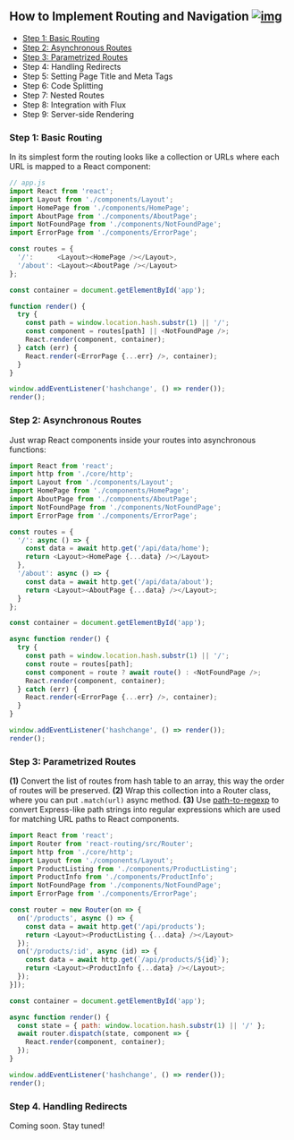 ## How to Implement Routing and Navigation [![img](https://img.shields.io/badge/discussion-join-green.svg?style=flat-square)](https://github.com/kriasoft/react-starter-kit/issues/116)

 * [Step 1: Basic Routing](#step-1-basic-routing)
 * [Step 2: Asynchronous Routes](#step-2-asynchronous-routes)
 * [Step 3: Parametrized Routes](#step-3-parametrized-routes)
 * Step 4: Handling Redirects
 * Step 5: Setting Page Title and Meta Tags
 * Step 6: Code Splitting
 * Step 7: Nested Routes
 * Step 8: Integration with Flux
 * Step 9: Server-side Rendering

### Step 1: Basic Routing

In its simplest form the routing looks like a collection or URLs where each URL
is mapped to a React component:

```js
// app.js
import React from 'react';
import Layout from './components/Layout';
import HomePage from './components/HomePage';
import AboutPage from './components/AboutPage';
import NotFoundPage from './components/NotFoundPage';
import ErrorPage from './components/ErrorPage';

const routes = {
  '/':      <Layout><HomePage /></Layout>,
  '/about': <Layout><AboutPage /></Layout>
};

const container = document.getElementById('app');

function render() {
  try {
    const path = window.location.hash.substr(1) || '/';
    const component = routes[path] || <NotFoundPage />;
    React.render(component, container);
  } catch (err) {
    React.render(<ErrorPage {...err} />, container);
  }
}

window.addEventListener('hashchange', () => render());
render();
```

### Step 2: Asynchronous Routes

Just wrap React components inside your routes into asynchronous functions:

```js
import React from 'react';
import http from './core/http';
import Layout from './components/Layout';
import HomePage from './components/HomePage';
import AboutPage from './components/AboutPage';
import NotFoundPage from './components/NotFoundPage';
import ErrorPage from './components/ErrorPage';

const routes = {
  '/': async () => {
    const data = await http.get('/api/data/home');
    return <Layout><HomePage {...data} /></Layout>
  },
  '/about': async () => {
    const data = await http.get('/api/data/about');
    return <Layout><AboutPage {...data} /></Layout>;
  }
};

const container = document.getElementById('app');

async function render() {
  try {
    const path = window.location.hash.substr(1) || '/';
    const route = routes[path];
    const component = route ? await route() : <NotFoundPage />;
    React.render(component, container);
  } catch (err) {
    React.render(<ErrorPage {...err} />, container);
  }
}

window.addEventListener('hashchange', () => render());
render();
```

### Step 3: Parametrized Routes

**(1)** Convert the list of routes from hash table to an array, this way the
order of routes will be preserved. **(2)** Wrap this collection into a Router
class, where you can put `.match(url)` async method. **(3)** Use [path-to-regexp](https://github.com/pillarjs/path-to-regexp)
to convert Express-like path strings into regular expressions which are used
for matching URL paths to React components.

```js
import React from 'react';
import Router from 'react-routing/src/Router';
import http from './core/http';
import Layout from './components/Layout';
import ProductListing from './components/ProductListing';
import ProductInfo from './components/ProductInfo';
import NotFoundPage from './components/NotFoundPage';
import ErrorPage from './components/ErrorPage';

const router = new Router(on => {
  on('/products', async () => {
    const data = await http.get('/api/products');
    return <Layout><ProductListing {...data} /></Layout>
  });
  on('/products/:id', async (id) => {
    const data = await http.get(`/api/products/${id}`);
    return <Layout><ProductInfo {...data} /></Layout>;
  });
}]);

const container = document.getElementById('app');

async function render() {
  const state = { path: window.location.hash.substr(1) || '/' };
  await router.dispatch(state, component => {
    React.render(component, container);
  });
}

window.addEventListener('hashchange', () => render());
render();
```

### Step 4. Handling Redirects

Coming soon. Stay tuned!
